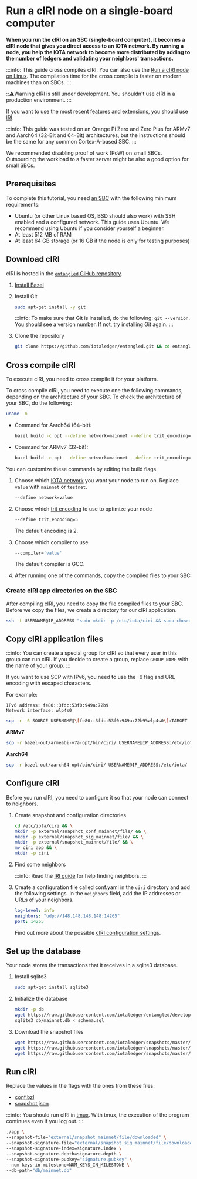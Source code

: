 # Run a cIRI node on a single-board computer

**When you run the cIRI on an SBC (single-board computer), it becomes a cIRI node that gives you direct access to an IOTA network. 
By running a node, you help the IOTA network to become more distributed by adding to the number of ledgers and validating your neighbors' transactions.**

:::info:
This guide cross compiles cIRI. You can also use the [Run a cIRI node on Linux](run-a-ciri-node-on-linux.md).
The compilation time for the cross compile is faster on modern machines than on SBCs.
:::

:::warning:Warning
cIRI is still under development. You shouldn't use cIRI in a production environment.
:::

If you want to use the most recent features and extensions, you should use [IRI](root://node-software/0.1/iri/introduction/overview.md).

:::info:
This guide was tested on an Orange Pi Zero and Zero Plus for ARMv7 and Aarch64 (32-Bit and 64-Bit) architectures, but the instructions should be the same for any common Cortex-A-based SBC.
:::

We recommended disabling proof of work (PoW) on small SBCs. Outsourcing the workload to a faster server might be also a good option for small SBCs.

## Prerequisites

To complete this tutorial, you need [an SBC](root://iot/0.1/sbc/how-to-guides/get-started.md) with the following minimum requirements:

- Ubuntu (or other Linux based OS, BSD should also work) with SSH enabled and a configured network. This guide uses Ubuntu. We recommend using Ubuntu if you consider yourself a beginner.
- At least 512 MB of RAM
- At least 64 GB storage (or 16 GB if the node is only for testing purposes)

## Download cIRI

cIRI is hosted in the [`entangled` GiHub repository](https://github.com/iotaledger/entangled).

1. [Install Bazel](https://docs.bazel.build/versions/master/install.html)

2. Install Git

     ```bash
    sudo apt-get install -y git
    ```
    :::info:
    To make sure that Git is installed, do the following: `git --version`. You should see a version number. If not, try installing Git again.
    :::

3. Clone the repository

    ```bash
    git clone https://github.com/iotaledger/entangled.git && cd entangled
    ```

## Cross compile cIRI

To execute cIRI, you need to cross compile it for your platform.

To cross compile cIRI, you need to execute one the following commands, depending on the architecture of your SBC. To check the architecture of your SBC, do the following:

```bash
uname -m
```

- Command for Aarch64 (64-bit):

    ```bash
    bazel build -c opt --define network=mainnet --define trit_encoding=5 --crosstool_top=@iota_toolchains//tools/aarch64--glibc--bleeding-edge-2018.07-1:toolchain --cpu=aarch64 --compiler='gcc' --host_crosstool_top=@bazel_tools//tools/cpp:toolchain //ciri
    ```

- Command for ARMv7 (32-bit):

    ```bash
    bazel build -c opt --define network=mainnet --define trit_encoding=5 --crosstool_top=@iota_toolchains//tools/armv7-eabihf--glibc--bleeding-edge-2018.07-1:toolchain --cpu='armeabi-v7a' --compiler='gcc' --host_crosstool_top=@bazel_tools//tools/cpp:toolchain //ciri
    ```

You can customize these commands by editing the build flags.


1. Choose which [IOTA network](root://getting-started/0.1/network/iota-networks.md) you want your node to run on. Replace `value` with `mainnet` or `testnet`.


    ```bash
    --define network=value
    ```

2. Choose which [trit encoding](root://ciri/references/ciri-configuration-options.md) to use to optimize your node

    ```bash
    --define trit_encoding=5
    ```
    The default encoding is 2.

3. Choose which compiler to use

    ```bash
    --compiler='value'
    ```
    The default compiler is GCC.

4. After running one of the commands, copy the compiled files to your SBC

### Create cIRI app directories on the SBC

After compiling cIRI, you need to copy the file compiled files to your SBC.
Before we copy the files, we create a directory for our cIRI application.

```bash
ssh -t USERNAME@IP_ADDRESS "sudo mkdir -p /etc/iota/ciri && sudo chown -R USERNAME:GROUP_NAME /etc/iota/ciri"
```

## Copy cIRI application files

:::info:
You can create a special group for cIRI so that every user in this group can run cIRI. 
If you decide to create a group, replace `GROUP_NAME` with the name of your group.
:::

If you want to use SCP with IPv6, you need to use the -6 flag and URL encoding with escaped characters.

For example:
```
IPv6 address: fe80::3fdc:53f0:949a:72b9
Network interface: wlp4s0
```

```bash
scp -r -6 SOURCE USERNAME@\[fe80::3fdc:53f0:949a:72b9%wlp4s0\]:TARGET
```

**ARMv7**
```bash
scp -r bazel-out/armeabi-v7a-opt/bin/ciri/ USERNAME@IP_ADDRESS:/etc/iota/
```

**Aarch64**
```bash
scp -r bazel-out/aarch64-opt/bin/ciri/ USERNAME@IP_ADDRESS:/etc/iota/
```

## Configure cIRI

Before you run cIRI, you need to configure it so that your node can connect to neighbors.

1. Create snapshot and configuration directories

    ```bash
    cd /etc/iota/ciri && \
    mkdir -p external/snapshot_conf_mainnet/file/ && \
    mkdir -p external/snapshot_sig_mainnet/file/ && \
    mkdir -p external/snapshot_mainnet/file/ && \
    mv ciri app && \
    mkdir -p ciri
    ```

2. Find some neighbors

    :::info:
    Read the [IRI guide](root://node-software/0.1/iri/how-to-guide/find-neighbor-iri-node.md) for help finding neighbors.
    :::

3. Create a configuration file called conf.yaml in the `ciri` directory and add the following settings. In the `neighbors` field, add the IP addresses or URLs of your neighbors.

    ```yaml
    log-level: info
    neighbors: "udp://148.148.148.148:14265"
    port: 14265
    ```

    Find out more about the possible [cIRI configuration settings](root://ciri/references/ciri-configuration-options.md).


## Set up the database

Your node stores the transactions that it receives in a sqlite3 database.

1. Install sqlite3

    ```bash
    sudo apt-get install sqlite3
    ```

2. Initialize the database

    ```bash
    mkdir -p db
    wget https://raw.githubusercontent.com/iotaledger/entangled/develop/common/storage/sql/schema.sql -O schema.sql
    sqlite3 db/mainnet.db < schema.sql
    ```

3. Download the snapshot files

    ```bash
    wget https://raw.githubusercontent.com/iotaledger/snapshots/master/mainnet/20181222/snapshot.json -O external/snapshot_conf_mainnet/file/downloaded
    wget https://raw.githubusercontent.com/iotaledger/snapshots/master/mainnet/20181222/snapshot.sig -O external/snapshot_sig_mainnet/file/downloaded
    wget https://raw.githubusercontent.com/iotaledger/snapshots/master/mainnet/20181222/snapshot.txt -O external/snapshot_mainnet/file/downloaded
    ```

## Run cIRI

Replace the values in the flags with the ones from these files:
- [conf.bzl](https://raw.githubusercontent.com/iotaledger/entangled/develop/consensus/conf.bzl)
- [snapshot.json](https://raw.githubusercontent.com/iotaledger/snapshots/master/mainnet/20181222/snapshot.json)

:::info:
You should run cIRI in [tmux](https://github.com/tmux/tmux). 
With tmux, the execution of the program continues even if you log out.
:::

```bash
./app \
--snapshot-file="external/snapshot_mainnet/file/downloaded" \
--snapshot-signature-file="external/snapshot_sig_mainnet/file/downloaded" \
--snapshot-signature-index=signature.index \
--snapshot-signature-depth=signature.depth \
--snapshot-signature-pubkey="signature.pubkey" \
--num-keys-in-milestone=NUM_KEYS_IN_MILESTONE \
--db-path="db/mainnet.db"
```
